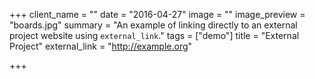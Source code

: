 +++
client_name = ""
date = "2016-04-27"
image = ""
image_preview = "boards.jpg"
summary = "An example of linking directly to an external project website using `external_link`."
tags = ["demo"]
title = "External Project"
external_link = "http://example.org"

+++

